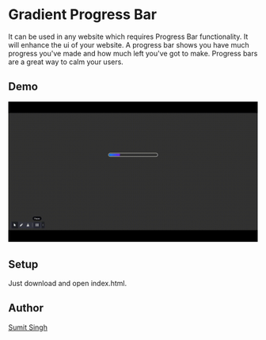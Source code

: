 # Gradient Progress Bar
It can be used in any website which requires Progress Bar
functionality. It will enhance the ui of your website.
A progress bar shows you have much progress you've made and how much left you've got to make. Progress bars are a great way to calm your users.

## Demo

![](Gradient-Progress.gif)

## Setup

Just download and open index.html.

## Author

[Sumit Singh](https://github.com/wh0sumit)
